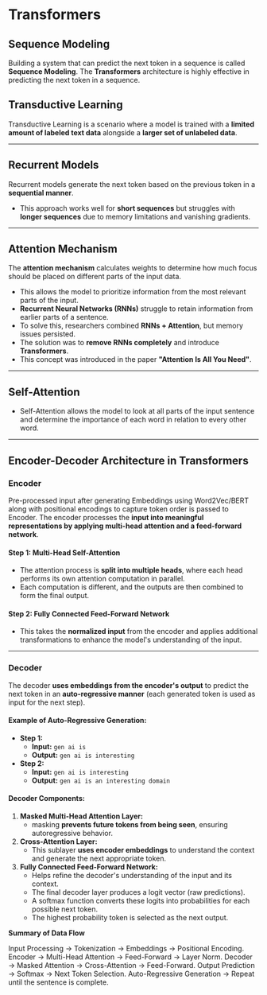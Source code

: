 # **Transformers**

## **Sequence Modeling**  
Building a system that can predict the next token in a sequence is called **Sequence Modeling**. The **Transformers** architecture is highly effective in predicting the next token in a sequence.  

## **Transductive Learning**  
Transductive Learning is a scenario where a model is trained with a **limited amount of labeled text data** alongside a **larger set of unlabeled data**.  

---

## **Recurrent Models**  
Recurrent models generate the next token based on the previous token in a **sequential manner**.  
- This approach works well for **short sequences** but struggles with **longer sequences** due to memory limitations and vanishing gradients.  

---

## **Attention Mechanism**  
The **attention mechanism** calculates weights to determine how much focus should be placed on different parts of the input data.  
- This allows the model to prioritize information from the most relevant parts of the input.  
- **Recurrent Neural Networks (RNNs)** struggle to retain information from earlier parts of a sentence.  
- To solve this, researchers combined **RNNs + Attention**, but memory issues persisted.  
- The solution was to **remove RNNs completely** and introduce **Transformers**.  
- This concept was introduced in the paper **"Attention Is All You Need"**.  

---

## **Self-Attention**  
- Self-Attention allows the model to look at all parts of the input sentence and determine the importance of each word in relation to every other word.  

---

## **Encoder-Decoder Architecture in Transformers**  

### **Encoder** 
Pre-processed input after generating Embeddings using Word2Vec/BERT along with  positional encodings to capture token order is passed to Encoder.
The encoder processes the **input into meaningful representations by applying multi-head attention and a feed-forward network**. 

#### **Step 1: Multi-Head Self-Attention**  
- The attention process is **split into multiple heads**, where each head performs its own attention computation in parallel.  
- Each computation is different, and the outputs are then combined to form the final output.  

#### **Step 2: Fully Connected Feed-Forward Network**  
- This takes the **normalized input** from the encoder and applies additional transformations to enhance the model's understanding of the input.  

---

### **Decoder**  
The decoder **uses embeddings from the encoder's output** to predict the next token in an **auto-regressive manner** (each generated token is used as input for the next step).  

#### **Example of Auto-Regressive Generation:**  
- **Step 1:**  
  - **Input:** `gen ai is`  
  - **Output:** `gen ai is interesting`  
- **Step 2:**  
  - **Input:** `gen ai is interesting`  
  - **Output:** `gen ai is an interesting domain`  

#### **Decoder Components:**  
1. **Masked Multi-Head Attention Layer:**  
   - masking **prevents future tokens from being seen**, ensuring autoregressive behavior.
2. **Cross-Attention Layer:**  
   - This sublayer **uses encoder embeddings** to understand the context and generate the next appropriate token.  
3. **Fully Connected Feed-Forward Network:**  
   - Helps refine the decoder's understanding of the input and its context.
   - The final decoder layer produces a logit vector (raw predictions).
   - A softmax function converts these logits into probabilities for each possible next token.
   - The highest probability token is selected as the next output.

**Summary of Data Flow**

Input Processing → Tokenization → Embeddings → Positional Encoding.
Encoder → Multi-Head Attention → Feed-Forward → Layer Norm.
Decoder → Masked Attention → Cross-Attention → Feed-Forward.
Output Prediction → Softmax → Next Token Selection.
Auto-Regressive Generation → Repeat until the sentence is complete.
